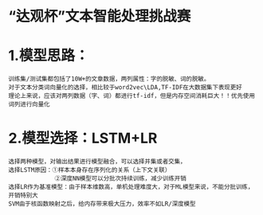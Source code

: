 # “达观杯”文本智能处理挑战赛
# 1.模型思路：
    训练集/测试集都包括了10W+的文章数据，两列属性：字的脱敏、词的脱敏。
    对于文本分类词向量化的选择，相比较于word2vec\LDA,TF-IDF在大数据集下表现更好
    理论上来说，应该对两列数据（字、词）都进行tf-idf，但是内存空间消耗巨大！！优先使用词列进行向量化
# 2.模型选择：LSTM+LR
    选择两种模型，对输出结果进行模型融合，可以选择并集或者交集，
    选择LSTM原因：①样本本身存在序列化的关系（上下文关联）
                 ②深度NN模型可以分批次持续训练，减少训练开销
    选择LR作为基准模型：由于样本维数高，单机处理难度大，对于ML模型来说，不能分批训练，开销特别大
    SVM由于核函数映射之后，给内存带来极大压力，效率不如LR/深度模型

    
